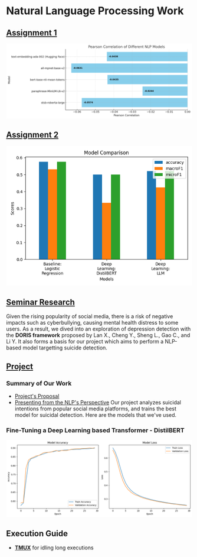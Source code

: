 # Natural Language Processing Work
## [Assignment 1](./Assignment%201/README.md)

![Assignment 1 Preview](asm1-preview.png)

## [Assignment 2](./Assignment%202/README.md)

![Assignment 2 Preview](./Assignment%202/models_comparison.png)

## [Seminar Research](./Seminar%20Paper/Paper%20Presentation%20-%20Group%202.pdf)
Given the rising popularity of social media, there is a risk of negative impacts such as cyberbullying, causing mental health distress to some users. As a result, we dived into an exploration of depression detection with the **DORIS framework** proposed by Lan X., Cheng Y., Sheng L., Gao C., and Li Y. It also forms a basis for our project which aims to perform a NLP-based model targetting suicide detection.

## [Project](./Project/CSI5386_Natural_Language_Processing_Project_Proposal.pdf)
### Summary of Our Work
* [Project's Proposal](./Project/CSI5386_Natural_Language_Processing_Project_Proposal.pdf)
* [Presenting from the NLP's Perspective](./Project/Project%20Presentation%20-%20NLP%20Aspects.pdf)
Our project analyzes suicidal intentions from popular social media platforms, and trains the best model for suicidal detection. Here are the models that we've used. 

### Fine-Tuning a Deep Learning based Transformer - DistilBERT
![Project - Deep Learning based DistilBERT Model's Results](./Project/NLP%20Training/deep_learning_distilBERT_results.png)

## Execution Guide
* [**TMUX**](tmux.md) for idling long executions
